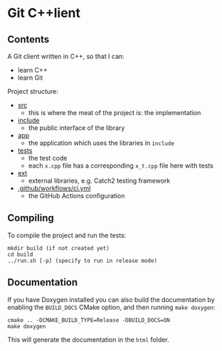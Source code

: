 # Git C++lient

## Contents

A Git client written in C++, so that I can:
- learn C++
- learn Git

Project structure:

- [src](src)
  - this is where the meat of the project is: the implementation
- [include](include)
  - the public interface of the library
- [app](app)
  - the application which uses the libraries in `include`
- [tests](tests)
  - the test code
  - each `x.cpp` file has a corresponding `x_t.cpp` file here with tests
- [ext](ext)
  - external libraries, e.g. Catch2 testing framework
- [.github/workflows/ci.yml](.github/workflows/ci.yml)
  - the GitHub Actions configuration

## Compiling

To compile the project and run the tests:

```
mkdir build (if not created yet)
cd build
../run.sh [-p] (specify to run in release mode)
```

## Documentation

If you have Doxygen installed you can also build the documentation by enabling the `BUILD_DOCS` CMake option, and then running `make doxygen`:

```
cmake .. -DCMAKE_BUILD_TYPE=Release -DBUILD_DOCS=ON
make doxygen
```

This will generate the documentation in the `html` folder.